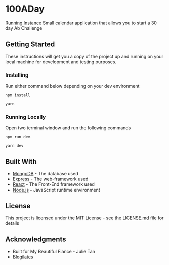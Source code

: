# 100ADay
[Running Instance](https://abchallenge.herokuapp.com/)
Small calendar application that allows you to start a 30 day Ab Challenge

## Getting Started

These instructions will get you a copy of the project up and running on your local machine for development and testing purposes.

### Installing
Run either command below depending on your dev environment

```
npm install
```
``` 
yarn
```

### Running Locally
Open two terminal window and run the following commands
``` 
npm run dev
```
```
yarn dev
```

## Built With

* [MongoDB](http://www.dropwizard.io/1.0.2/docs/) - The database used
* [Express](https://maven.apache.org/) - The web-framework used
* [React](https://rometools.github.io/rome/) - The Front-End framework used
* [Node.js](https://rometools.github.io/rome/) - JavaScript runtime environment

## License

This project is licensed under the MIT License - see the [LICENSE.md](LICENSE.md) file for details

## Acknowledgments

* Built for My Beautiful Fiance - Julie Tan
* [Blogilates](https://www.youtube.com/user/blogilates)
